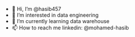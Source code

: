 - 👋 Hi, I’m @hasib457
- 👀 I’m interested in data engineering
- 🌱 I’m currently learning data warehouse
- 📫 How to reach me linkedin: @mohamed-hasib

<!---
hasib457/hasib457 is a ✨ special ✨ repository because its `README.md` (this file) appears on your GitHub profile.
You can click the Preview link to take a look at your changes.
--->
